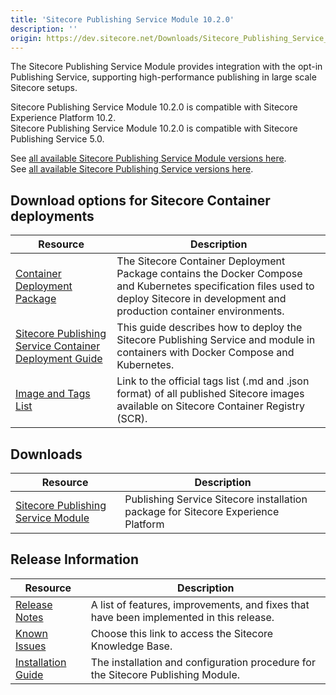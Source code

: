 ```yaml
---
title: 'Sitecore Publishing Service Module 10.2.0'
description: ''
origin: https://dev.sitecore.net/Downloads/Sitecore_Publishing_Service_Module/10x/Sitecore_Publishing_Service_Module_1020
---
```


The Sitecore Publishing Service Module provides integration with the opt-in Publishing Service, supporting high-performance publishing in large scale Sitecore setups.

Sitecore Publishing Service Module 10.2.0 is compatible with Sitecore Experience Platform 10.2.\
Sitecore Publishing Service Module 10.2.0 is compatible with Sitecore Publishing Service 5.0.

See [all available Sitecore Publishing Service Module versions here](/downloads/Sitecore_Publishing_Service_Module).\
See [all available Sitecore Publishing Service versions here](/downloads/Sitecore_Publishing_Service).

## Download options for Sitecore Container deployments

| Resource                                                                                                                                                                                                                                                                            | Description                                                                                                                                                                            |
| ----------------------------------------------------------------------------------------------------------------------------------------------------------------------------------------------------------------------------------------------------------------------------------- | -------------------------------------------------------------------------------------------------------------------------------------------------------------------------------------- |
| [Container Deployment Package](https://github.com/Sitecore/container-deployment/releases/tag/publishing%2F10.2.0.00631.242)                                                                                                                                                         | The Sitecore Container Deployment Package contains the Docker Compose and Kubernetes specification files used to deploy Sitecore in development and production container environments. |
| [Sitecore Publishing Service Container Deployment Guide](https://scdp.blob.core.windows.net/downloads/Sitecore%20Publishing%20Service%20Module/10x/Sitecore%20Publishing%20Service%20Module%201020/Secure/SC-Publishing-Service-Container-Deployment-Guide-for-SC-XP-10.2.0-en.pdf) | This guide describes how to deploy the Sitecore Publishing Service and module in containers with Docker Compose and Kubernetes.                                                        |
| [Image and Tags List](https://github.com/Sitecore/docker-images/tree/master/tags)                                                                                                                                                                                                   | Link to the official tags list (.md and .json format) of all published Sitecore images available on Sitecore Container Registry (SCR).                                                 |

## Downloads

| Resource                                                                                                                                                                                                                                          | Description                                                                       |
| ------------------------------------------------------------------------------------------------------------------------------------------------------------------------------------------------------------------------------------------------- | --------------------------------------------------------------------------------- |
| [Sitecore Publishing Service Module](https://scdp.blob.core.windows.net/downloads/Sitecore%20Publishing%20Service%20Module/10x/Sitecore%20Publishing%20Service%20Module%201020/Secure/Sitecore%20Publishing%20Module%2010.2.0%20rev.%2000631.zip) | Publishing Service Sitecore installation package for Sitecore Experience Platform |

## Release Information

| Resource                                                                                                                                                                                                                                                     | Description                                                                             |
| ------------------------------------------------------------------------------------------------------------------------------------------------------------------------------------------------------------------------------------------------------------ | --------------------------------------------------------------------------------------- |
| [Release Notes](/downloads/Sitecore_Publishing_Service_Module/10x/Sitecore_Publishing_Service_Module_1020/Release_Notes)                                                                                                                                     | A list of features, improvements, and fixes that have been implemented in this release. |
| [Known Issues](https://kb.sitecore.net/articles/431510)                                                                                                                                                                                                      | Choose this link to access the Sitecore Knowledge Base.                                 |
| [Installation Guide](https://scdp.blob.core.windows.net/downloads/Sitecore%20Publishing%20Service%20Module/10x/Sitecore%20Publishing%20Service%20Module%201020/Secure/Sitecore-Publishing-Service-Module-Installation-and-Configuration-Guide-10.2.0-en.pdf) | The installation and configuration procedure for the Sitecore Publishing Module.        |
